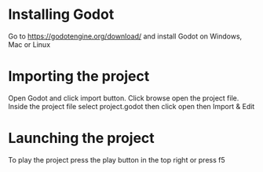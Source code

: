 # Installing Godot
Go to https://godotengine.org/download/ and install Godot on Windows, Mac or Linux

# Importing the project
Open Godot and click import button. Click browse open the project file. Inside the project file select project.godot then click open then Import & Edit

# Launching the project
To play the project press the play button in the top right or press f5